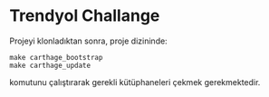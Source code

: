 # Trendyol Challange
Projeyi klonladıktan sonra, proje dizininde:

```
make carthage_bootstrap
make carthage_update
```

komutunu çalıştırarak gerekli kütüphaneleri çekmek gerekmektedir.
